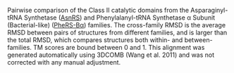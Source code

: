 Pairwise comparison of the Class II catalytic domains from the Asparaginyl-tRNA Synthetase (<a href='/class2/asn'>AsnRS</a>) and Phenylalanyl-tRNA Synthetase &alpha; Subunit (Bacterial-like) (<a href='/class2/phe1'>PheRS-Bα</a>) families. 
	The cross-family RMSD is the average RMSD between pairs of structures from different families, and is
	 larger than the total RMSD, which compares structures both within- and between-families. TM scores are bound between 0 and 1. 
	 This alignment was generated automatically using 3DCOMB (Wang et al. 2011) and was not corrected with any manual adjustment.
